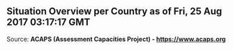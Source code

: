 ## Situation Overview per Country as of Fri, 25 Aug 2017 03:17:17 GMT

Source: **ACAPS (Assessment Capacities Project) - https://www.acaps.org**